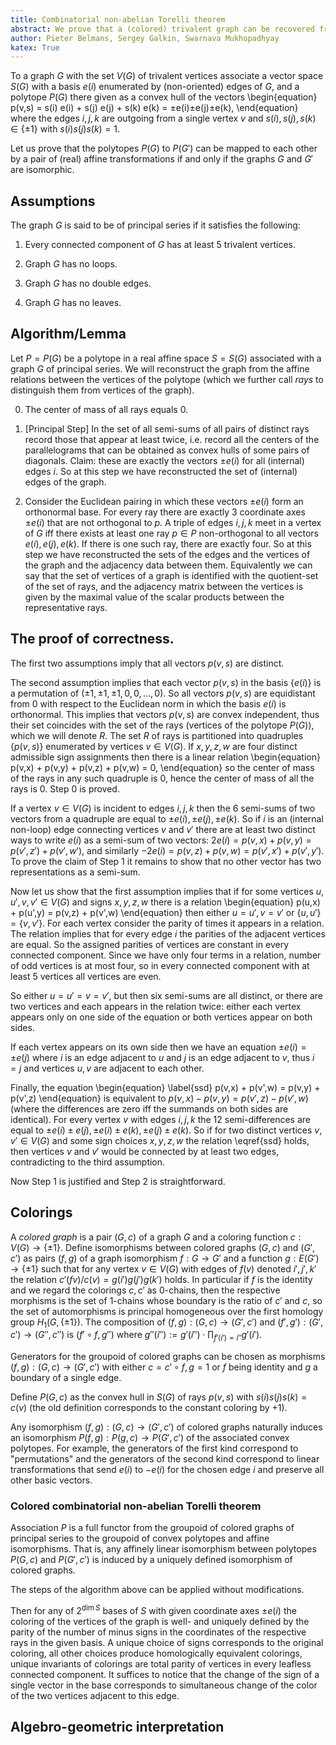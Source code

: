 ```yaml
---
title: Combinatorial non-abelian Torelli theorem
abstract: We prove that a (colored) trivalent graph can be recovered from (the polar dual of) the associated quantum Clebsch-Gordan polytope and that any isomorphism between such polytopes is induced by a unique properly defined isomorphism of underlying colored graphs.
author: Pieter Belmans, Sergey Galkin, Swarnava Mukhopadhyay
katex: True
---
```


To a graph $G$ with the set $V(G)$ of trivalent vertices
associate a vector space $S(G)$ with a basis $e(i)$ enumerated by
(non-oriented) edges of $G$,
and a polytope $P(G)$ there given as a convex hull of
the vectors 
\begin{equation}
p(v,s) = s(i) e(i) + s(j) e(j) + s(k) e(k) = ±e(i)±e(j)±e(k),
\end{equation}
where the edges $i,j,k$ are outgoing from a single vertex $v$
and $s(i),s(j),s(k)\in\{\pm1\}$ with $s(i)s(j)s(k)=1$.

Let us prove that the polytopes $P(G)$ to $P(G')$ can be mapped to each other
by a pair of (real) affine transformations
if and only if the graphs $G$ and $G'$ are isomorphic.

## Assumptions
The graph $G$ is said to be of principal series if it satisfies the following:

1. Every connected component of $G$ has at least $5$ trivalent vertices.

2. Graph $G$ has no loops.

3. Graph $G$ has no double edges.

4. Graph $G$ has no leaves.

## Algorithm/Lemma
Let $P = P(G)$ be a polytope in a real affine space $S = S(G)$
associated with a graph $G$ of principal series.
We will reconstruct the graph from the affine relations between the vertices of the polytope
(which we further call _rays_ to distinguish them from vertices of the graph).

0. The center of mass of all rays equals $0$.

1. [Principal Step] In the set of all semi-sums of all pairs of distinct rays
   record those that appear at least twice,
   i.e. record all the centers of the parallelograms that can be obtained
   as convex hulls of some pairs of diagonals.
   Claim: these are exactly the vectors $±e(i)$ for all (internal) edges $i$.
   So at this step we have reconstructed the set of (internal) edges of the graph.

2. Consider the Euclidean pairing in which these vectors $±e(i)$ form an orthonormal base.
   For every ray there are exactly $3$ coordinate axes $±e(i)$ that
   are not orthogonal to $p$. A triple of edges $i,j,k$ meet in a vertex of $G$ iff
   there exists at least one ray $p\in P$ non-orthogonal to all vectors $e(i),e(j),e(k)$.
   If there is one such ray, there are exactly four.
   So at this step we have reconstructed the sets of the edges and the vertices of the graph
   and the adjacency data between them. Equivalently we can say that the set
   of vertices of a graph is identified with the quotient-set of the set of rays,
   and the adjacency matrix between the vertices is given by the maximal value
   of the scalar products between the representative rays.

## The proof of correctness.

The first two assumptions imply that all vectors $p(v,s)$ are distinct.

The second assumption implies that each vector $p(v,s)$ in the basis $\{e(i)\}$
is a permutation of $(±1,±1,±1,0,0,...,0)$.
So all vectors $p(v,s)$ are equidistant from $0$ with respect
to the Euclidean norm in which the basis $e(i)$ is orthonormal.
This implies that vectors $p(v,s)$ are convex independent,
thus their set coincides with the set of the rays (vertices of the polytope $P(G)$),
which we will denote $R$.
The set $R$ of rays is partitioned into quadruples
$\{ p(v,s) \}$ enumerated by vertices $v \in V(G)$.
If $x,y,z,w$ are four distinct admissible sign assignments then
there is a linear relation
\begin{equation}
p(v,x) + p(v,y) + p(v,z) + p(v,w) = 0,
\end{equation}
so the center of mass of the rays in any such quadruple is $0$,
hence the center of mass of all the rays is $0$.
Step 0 is proved.

If a vertex $v\in V(G)$ is incident to edges $i,j,k$ then the $6$ semi-sums of two vectors
from a quadruple are equal to $±e(i),±e(j),±e(k)$.
So if $i$ is an (internal non-loop) edge connecting vertices $v$ and $v'$
there are at least two distinct ways to write $e(i)$ as a semi-sum of two vectors:
$2 e(i) = p(v,x) + p(v,y) = p(v',z') + p(v',w')$,
and similarly $-2 e(i) = p(v,z) + p(v,w) = p(v',x') + p(v',y')$.
To prove the claim of Step 1 it remains to show that no other vector
has two representations as a semi-sum.

Now let us show that the first assumption implies that
if for some vertices $u,u',v,v' \in V(G)$ and signs $x,y,z,w$ there is a relation
\begin{equation}
p(u,x) + p(u',y) = p(v,z) + p(v',w)
\end{equation}
then either $u=u', v=v'$ or $\{u,u'\} = \{v,v'\}$.
For each vertex consider the parity of times it appears in a relation.
The relation implies that for every edge $i$ the parities of the adjacent vertices
are equal. So the assigned parities of vertices are constant in every connected component.
Since we have only four terms in a relation, number of odd vertices is at most four,
so in every connected component with at least 5 vertices all vertices are even.

So either $u=u'=v=v'$, but then six semi-sums are all distinct,
or there are two vertices and each appears in the relation twice:
either each vertex appears only on one side of the equation
or both vertices appear on both sides.

If each vertex appears on its own side then we have an equation $±e(i) = ±e(j)$
where $i$ is an edge adjacent to $u$ and $j$ is an edge adjacent to $v$,
thus $i=j$ and vertices $u,v$ are adjacent to each other.

Finally, the equation
\begin{equation} \label{ssd}
p(v,x) + p(v',w) = p(v,y) + p(v',z)
\end{equation}
is equivalent to $p(v,x) - p(v,y) = p(v',z) - p(v',w)$
(where the differences are zero iff the summands on both sides are identical).
For every vertex $v$ with edges $i,j,k$
the $12$ semi-differences are equal to $±e(i)±e(j),±e(i)±e(k),±e(j)±e(k)$.
So if for two distinct vertices $v,v' \in V(G)$
and some sign choices $x,y,z,w$ the relation \eqref{ssd} holds,
then vertices $v$ and $v'$ would be connected by at least two edges,
contradicting to the third assumption.

Now Step 1 is justified and Step 2 is straightforward.


## Colorings

A *colored graph* is a pair $(G,c)$ of a graph $G$ and a coloring function
$c : V(G) \to \{\pm1\}$. Define isomorphisms between colored graphs $(G,c)$
and $(G',c')$ as pairs $(f,g)$ of a graph isomorphism $f: G \to G'$
and a function $g : E(G') \to \{\pm1\}$ such that for any
vertex $v\in V(G)$ with edges of $f(v)$ denoted $i',j',k'$ the relation 
$c'(fv) / c(v) = g(i') g(j') g(k')$ holds. In particular if $f$ is the identity
and we regard the colorings $c,c'$ as $0$-chains, then the respective morphisms
is the set of $1$-chains whose boundary is the ratio of $c'$ and $c$,
so the set of automorphisms is principal homogeneous over the first homology group
$H_1(G,\{\pm1\})$. The composition of $(f,g) : (G,c) \to (G',c')$
and $(f',g') : (G',c') \to (G'',c'')$ is $(f'\circ f, g'')$
where $g''(i'') := g'(i'') \cdot \prod_{f'(i') = i''} g'(i')$.

Generators for the groupoid of colored graphs can be chosen as morphisms
$(f,g) : (G,c) \to (G',c')$ 
with either $c = c' \circ f, g = 1$
or $f$ being identity and $g$ a boundary of a single edge.

Define $P(G,c)$ as the convex hull in $S(G)$ of rays $p(v,s)$ with $s(i) s(j) s(k) = c(v)$
(the old definition corresponds to the constant coloring by $+1$).

Any isomorphism $(f,g): (G,c) \to (G',c')$
of colored graphs naturally induces an isomorphism 
$P(f,g) : P(g,c) \to P(G',c')$ of the associated convex polytopes.
For example, the generators of the first kind correspond to "permutations"
and the generators of the second kind correspond to linear transformations
that send $e(i)$ to $-e(i)$ for the chosen edge $i$ and preserve all other basic vectors.

### Colored combinatorial non-abelian Torelli theorem
Association $P$ is a full functor from the groupoid of colored
graphs of principal series to the groupoid of convex polytopes
and affine isomorphisms. That is, any affinely linear isomorphism
between polytopes $P(G,c)$ and $P(G',c')$ is induced by a uniquely defined
isomorphism of colored graphs.


The steps of the algorithm above can be applied without modifications.

Then for any of $2^{\dim S}$ bases of $S$ with given coordinate axes $±e(i)$
the coloring of the vertices of the graph is well- and uniquely defined
by the parity of the number of minus signs in the coordinates of the respective rays
in the given basis.
A unique choice of signs corresponds to the original coloring, all other choices
produce homologically equivalent colorings, unique invariants of colorings
are total parity of vertices in every leafless connected component.
It suffices to notice that the change of the sign
of a single vector in the base corresponds to simultaneous
change of the color of the two vertices adjacent to this edge.


## Algebro-geometric interpretation
